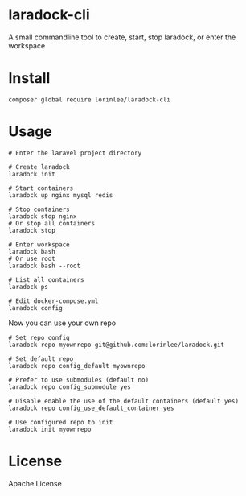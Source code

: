 # laradock-cli
A small commandline tool to create, start, stop laradock, or enter the workspace

# Install

`composer global require lorinlee/laradock-cli`

# Usage
```
# Enter the laravel project directory

# Create laradock
laradock init

# Start containers
laradock up nginx mysql redis

# Stop containers
laradock stop nginx 
# Or stop all containers
laradock stop

# Enter workspace
laradock bash
# Or use root
laradock bash --root

# List all containers
laradock ps

# Edit docker-compose.yml
laradock config
```

Now you can use your own repo

```
# Set repo config
laradock repo myownrepo git@github.com:lorinlee/laradock.git

# Set default repo
laradock repo config_default myownrepo

# Prefer to use submodules (default no)
laradock repo config_submodule yes

# Disable enable the use of the default containers (default yes)
laradock repo config_use_default_container yes

# Use configured repo to init
laradock init myownrepo
```

# License
Apache License
